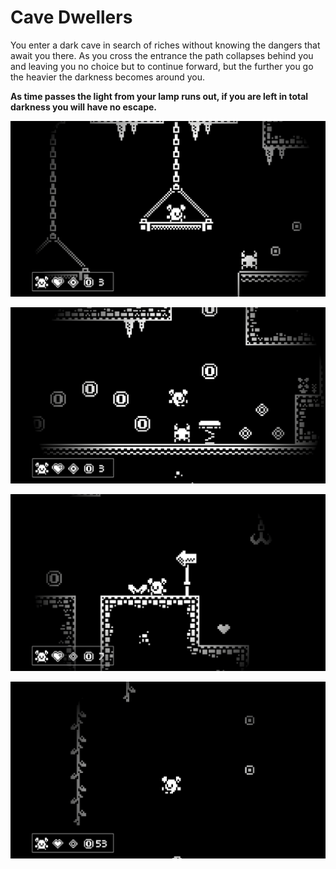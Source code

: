 # Cave Dwellers

You enter a dark cave in search of riches without knowing the dangers that await you there. As you cross the entrance the path collapses behind you and leaving you no choice but to continue forward, but the further you go the heavier the darkness becomes around you.

**As time passes the light from your lamp runs out, if you are left in total darkness you will have no escape.**

![Screenshot 1](/Assets/PreviewImages/cave_dwellers_img_1.png?raw=true)

![Screenshot 1](/Assets/PreviewImages/cave_dwellers_img_2.png?raw=true)

![Screenshot 1](/Assets/PreviewImages/cave_dwellers_img_3.png?raw=true)

![Screenshot 1](/Assets/PreviewImages/cave_dwellers_img_4.png?raw=true)
